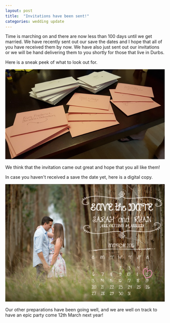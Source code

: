 ```yaml
---
layout: post
title:  "Invitations have been sent!"
categories: wedding update
---
```


Time is marching on and there are now less than 100 days until we get married. We
have recently sent out our save the dates and I hope that all of you have
received them by now. We have also just sent out our invitations or we will be
hand delivering them to you shortly for those that live in Durbs.

Here is a sneak peek of what to look out for.

![Invitations](/images/invitations/20151207_211711.jpg)

We think that the invitation came out great and hope that you all like them!

In case you haven't received a save the date yet, here is a digital copy.

![Save the date](/images/invitations/save-the-date.png)

Our other preparations have been going well, and we are well on track to have an
epic party come 12th March next year!
